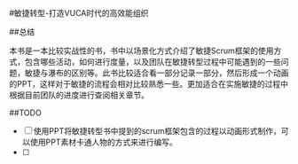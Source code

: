 #敏捷转型-打造VUCA时代的高效能组织

##总结

本书是一本比较实战性的书，书中以场景化方式介绍了敏捷Scrum框架的使用方式，包含哪些活动，如何进行度量，以及团队在敏捷转型过程中可能遇到的一些问题，敏捷与瀑布的区别等。此书比较适合看一部分记录一部分，然后形成一个动画的PPT，这样对于敏捷的流程会相对比较熟悉一些。更加适合在实施敏捷的过程中根据目前团队的进度进行查阅相关章节。



##TODO

-   [ ] 使用PPT将敏捷转型书中提到的scrum框架包含的过程以动画形式制作，可以使用PPT素材卡通人物的方式来进行编写。
-   [ ] 

